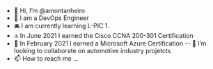 - 👋 Hi, I’m @amontanheiro
- 👀 I am a DevOps Engineer
- 🚘 I am currently learning L-PIC 1.
- 🔝 In June 2021 I earned the Cisco CCNA 200-301 Certification
- 🚀 In February 2021 I earned a Microsoft Azure Certification 
-- 💞️ I’m looking to collaborate on automotive industry projetcts
- 📫 How to reach me ...

<!---
amontanheiro/amontanheiro is a ✨ special ✨ repository because its `README.md` (this file) appears on your GitHub profile.
You can click the Preview link to take a look at your changes.
--->
